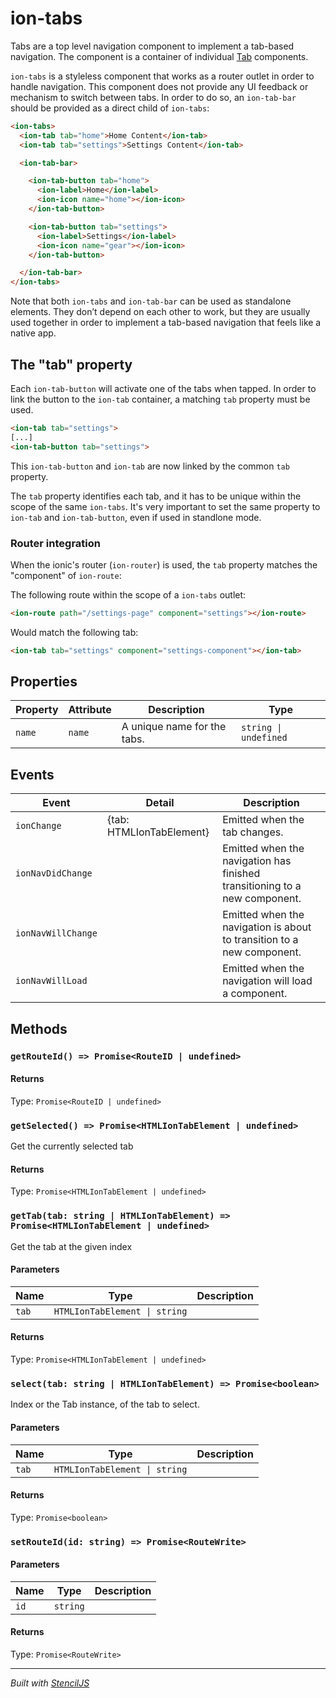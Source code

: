 # ion-tabs

Tabs are a top level navigation component to implement a tab-based navigation.
The component is a container of individual [Tab](../Tab/) components.

`ion-tabs` is a styleless component that works as a router outlet in order to handle navigation.
This component does not provide any UI feedback or mechanism to switch between tabs.
In order to do so, an `ion-tab-bar` should be provided as a direct child of `ion-tabs`:

```html
<ion-tabs>
  <ion-tab tab="home">Home Content</ion-tab>
  <ion-tab tab="settings">Settings Content</ion-tab>

  <ion-tab-bar>

    <ion-tab-button tab="home">
      <ion-label>Home</ion-label>
      <ion-icon name="home"></ion-icon>
    </ion-tab-button>

    <ion-tab-button tab="settings">
      <ion-label>Settings</ion-label>
      <ion-icon name="gear"></ion-icon>
    </ion-tab-button>

  </ion-tab-bar>
</ion-tabs>
```

Note that both `ion-tabs` and `ion-tab-bar` can be used as standalone elements. They don’t depend on each other to work, but they are usually used together in order to implement a tab-based navigation that feels like a native app.

## The "tab" property

Each `ion-tab-button` will activate one of the tabs when tapped.
In order to link the button to the `ion-tab` container, a matching `tab` property must be used.

```html
<ion-tab tab="settings">
[...]
<ion-tab-button tab="settings">
```

This `ion-tab-button` and `ion-tab` are now linked by the common `tab` property.

The `tab` property identifies each tab, and it has to be unique within the scope of the same `ion-tabs`.
It's very important to set the same property to `ion-tab` and `ion-tab-button`, even if used in standlone mode.


### Router integration

When the ionic's router (`ion-router`) is used, the `tab` property matches the "component" of `ion-route`:

The following route within the scope of a `ion-tabs` outlet:

```html
<ion-route path="/settings-page" component="settings"></ion-route>
```

Would match the following tab:

```html
<ion-tab tab="settings" component="settings-component"></ion-tab>
```


## Properties

| Property | Attribute | Description                 | Type                  |
| -------- | --------- | --------------------------- | --------------------- |
| `name`   | `name`    | A unique name for the tabs. | `string \| undefined` |


## Events

| Event              | Detail                   | Description                                                                |
| ------------------ | ------------------------ | -------------------------------------------------------------------------- |
| `ionChange`        | {tab: HTMLIonTabElement} | Emitted when the tab changes.                                              |
| `ionNavDidChange`  |                          | Emitted when the navigation has finished transitioning to a new component. |
| `ionNavWillChange` |                          | Emitted when the navigation is about to transition to a new component.     |
| `ionNavWillLoad`   |                          | Emitted when the navigation will load a component.                         |


## Methods

### `getRouteId() => Promise<RouteID | undefined>`



#### Returns

Type: `Promise<RouteID | undefined>`



### `getSelected() => Promise<HTMLIonTabElement | undefined>`

Get the currently selected tab

#### Returns

Type: `Promise<HTMLIonTabElement | undefined>`



### `getTab(tab: string | HTMLIonTabElement) => Promise<HTMLIonTabElement | undefined>`

Get the tab at the given index

#### Parameters

| Name  | Type                          | Description |
| ----- | ----------------------------- | ----------- |
| `tab` | `HTMLIonTabElement \| string` |             |

#### Returns

Type: `Promise<HTMLIonTabElement | undefined>`



### `select(tab: string | HTMLIonTabElement) => Promise<boolean>`

Index or the Tab instance, of the tab to select.

#### Parameters

| Name  | Type                          | Description |
| ----- | ----------------------------- | ----------- |
| `tab` | `HTMLIonTabElement \| string` |             |

#### Returns

Type: `Promise<boolean>`



### `setRouteId(id: string) => Promise<RouteWrite>`



#### Parameters

| Name | Type     | Description |
| ---- | -------- | ----------- |
| `id` | `string` |             |

#### Returns

Type: `Promise<RouteWrite>`




----------------------------------------------

*Built with [StencilJS](https://stenciljs.com/)*
